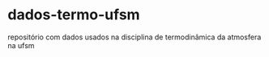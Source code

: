 # dados-termo-ufsm
repositório com dados usados na disciplina de termodinâmica da atmosfera na ufsm


